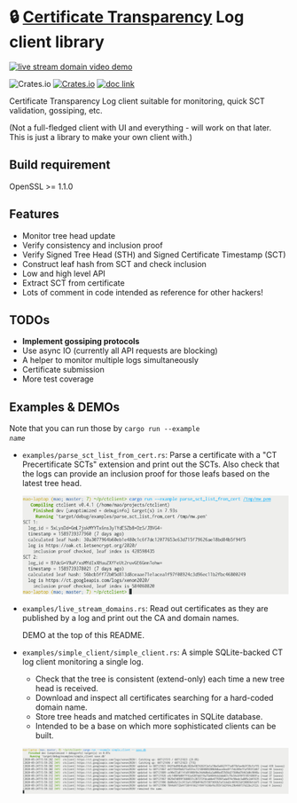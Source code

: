 # &#x1F512; [Certificate Transparency](https://www.certificate-transparency.org/) Log client library

[![live stream domain video demo](./readme_img/demo.gif)](./examples/live_stream_domains.rs)

![Crates.io](https://img.shields.io/crates/l/ctclient)&nbsp;[![Crates.io](https://img.shields.io/crates/v/ctclient)](https://crates.io/crates/ctclient)&nbsp;[![doc link](https://docs.rs/ctclient/badge.svg)](https://docs.rs/ctclient)

Certificate Transparency Log client suitable for monitoring, quick SCT validation, gossiping, etc.

(Not a full-fledged client with UI and everything - will work on that later. This is just a library to make your own client with.)

## Build requirement

OpenSSL >= 1.1.0

## Features

* Monitor tree head update
* Verify consistency and inclusion proof
* Verify Signed Tree Head (STH) and Signed Certificate Timestamp (SCT)
* Construct leaf hash from SCT and check inclusion
* Low and high level API
* Extract SCT from certificate
* Lots of comment in code intended as reference for other hackers!

## TODOs

* **Implement gossiping protocols**
* Use async IO (currently all API requests are blocking)
* A helper to monitor multiple logs simultaneously
* Certificate submission
* More test coverage

## Examples & DEMOs

Note that you can run those by <code>cargo run --example <i>name</i></code>

* `examples/parse_sct_list_from_cert.rs`: Parse a certificate with a "CT Precertificate SCTs" extension and print out the SCTs. Also check that the logs can provide an inclusion proof for those leafs based on the latest tree head.

	![screenshot](readme_img/example_parse_sct_list_from_cert.png)

* `examples/live_stream_domains.rs`: Read out certificates as they are published by a log and print out the CA and domain names.

	DEMO at the top of this README.

* `examples/simple_client/simple_client.rs`: A simple SQLite-backed CT log client monitoring a single log.

	* Check that the tree is consistent (extend-only) each time a new tree head is received.
	* Download and inspect all certificates searching for a hard-coded domain name.
	* Store tree heads and matched certificates in SQLite database.
	* Intended to be a base on which more sophisticated clients can be built.

	![screenshot](readme_img/example_simple_client.png)
